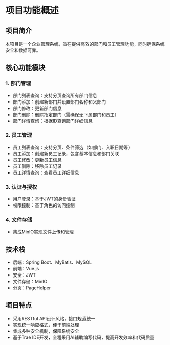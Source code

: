 # 项目功能概述

## 项目简介
本项目是一个企业管理系统，旨在提供高效的部门和员工管理功能，同时确保系统安全和数据可靠。

## 核心功能模块

### 1. 部门管理
- 部门列表查询：支持分页查询所有部门信息
- 部门添加：创建新部门并设置部门名称和父部门
- 部门修改：更新部门信息
- 部门删除：删除指定部门（需确保无下属部门和员工）
- 部门详情查询：根据ID查询部门详细信息

### 2. 员工管理
- 员工列表查询：支持分页、条件筛选（如部门、入职日期等）
- 员工添加：创建新员工记录，包含基本信息和部门关联
- 员工修改：更新员工信息
- 员工删除：移除员工记录
- 员工详情查询：查看员工详细信息

### 3. 认证与授权
- 用户登录：基于JWT的身份验证
- 权限控制：基于角色的访问控制

### 4. 文件存储
- 集成MinIO实现文件上传和管理

## 技术栈
- 后端：Spring Boot、MyBatis、MySQL
- 前端：Vue.js
- 安全：JWT
- 文件存储：MinIO
- 分页：PageHelper

## 项目特点
- 采用RESTful API设计风格，接口规范统一
- 实现统一响应格式，便于前端处理
- 集成多种安全机制，保障系统安全
- 基于Trae IDE开发，全程采用AI辅助编写代码，提高开发效率和代码质量